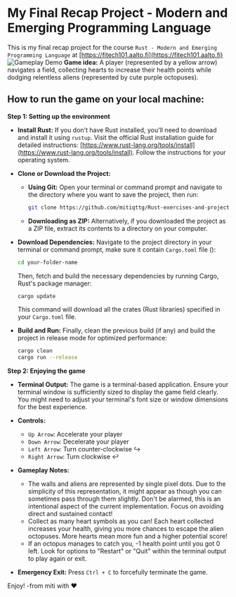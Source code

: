 # My Final Recap Project - Modern and Emerging Programming Language

This is my final recap project for the course `Rust - Modern and Emerging Programming Language` at [https://fitech101.aalto.fi](https://fitech101.aalto.fi)
![Gameplay Demo](rust_rush_game.gif)
**Game idea:** A player (represented by a yellow arrow) navigates a field, collecting hearts to increase their health points while dodging relentless aliens (represented by cute purple octopuses).

## How to run the game on your local machine:

**Step 1: Setting up the environment**

* **Install Rust:** If you don't have Rust installed, you'll need to download and install it using `rustup`. Visit the official Rust installation guide for detailed instructions: [https://www.rust-lang.org/tools/install](https://www.rust-lang.org/tools/install). Follow the instructions for your operating system.

* **Clone or Download the Project:**
    * **Using Git:** Open your terminal or command prompt and navigate to the directory where you want to save the project, then run:
        ```bash
        git clone https://github.com/mitiqttg/Rust-exercises-and-project.git your-folder-name
        ```
    * **Downloading as ZIP:** Alternatively, if you downloaded the project as a ZIP file, extract its contents to a directory on your computer.

* **Download Dependencies:** Navigate to the project directory in your terminal or command prompt, make sure it contain `Cargo.toml` file ():
    ```bash
    cd your-folder-name
    ```
    Then, fetch and build the necessary dependencies by running Cargo, Rust's package manager:
    ```bash
    cargo update
    ```
    This command will download all the crates (Rust libraries) specified in your `Cargo.toml` file.

* **Build and Run:** Finally, clean the previous build (if any) and build the project in release mode for optimized performance:
    ```bash
    cargo clean
    cargo run --release
    ```

**Step 2: Enjoying the game**

* **Terminal Output:** The game is a terminal-based application. Ensure your terminal window is sufficiently sized to display the game field clearly. You might need to adjust your terminal's font size or window dimensions for the best experience.

* **Controls:**
    * `Up Arrow`: Accelerate your player 
    * `Down Arrow`: Decelerate your player
    * `Left Arrow`: Turn counter-clockwise ↪️
    * `Right Arrow`: Turn clockwise ↩️

* **Gameplay Notes:**
    * The walls and aliens are represented by single pixel dots. Due to the simplicity of this representation, it might appear as though you can sometimes pass through them slightly. Don't be alarmed, this is an intentional aspect of the current implementation. Focus on avoiding direct and sustained contact!
    * Collect as many heart symbols as you can! Each heart collected increases your health, giving you more chances to escape the alien octopuses. More hearts mean more fun and a higher potential score!
    * If an octopus manages to catch you, -1 health point until you got 0 left. Look for options to "Restart" or "Quit" within the terminal output to play again or exit.

* **Emergency Exit:**
    Press `Ctrl + C` to forcefully terminate the game.

Enjoy!
-from miti with ❤️